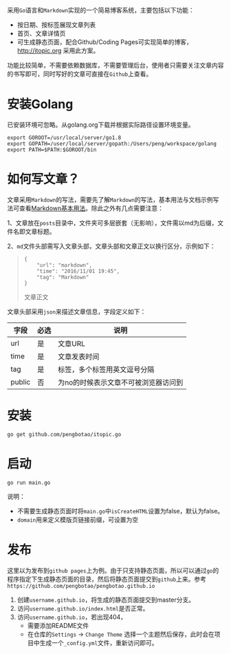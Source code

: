 采用`Go`语言和`Markdown`实现的一个简易博客系统，主要包括以下功能：

- 按日期、按标签展现文章列表
- 首页、文章详情页
- 可生成静态页面，配合Github/Coding Pages可实现简单的博客，http://itopic.org 采用此方案。

功能比较简单，不需要依赖数据库，不需要管理后台，使用者只需要关注文章内容的书写即可，同时写好的文章可直接在`Github`上查看。

# 安装Golang
已安装环境可忽略。从golang.org下载并根据实际路径设置环境变量。

```
export GOROOT=/usr/local/server/go1.8
export GOPATH=/user/local/server/gopath:/Users/peng/workspace/golang
export PATH=$PATH:$GOROOT/bin
```

# 如何写文章？
文章采用`Markdown`的写法，需要先了解`Markdown`的写法，基本用法与文档示例写法可查看[Markdown基本用法](/posts/Markdown基本用法.md)。除此之外有几点需要注意：

1、文章放在`posts`目录中，文件夹可多层嵌套（无影响），文件需以md为后缀，文件名即文章标题。

2、`md`文件头部需写入文章头部，文章头部和文章正文以换行区分，示例如下：

> ```
> {
>     "url": "markdown",
>     "time": "2016/11/01 19:45",
>     "tag": "Markdown"
> }
> ```
>
> 文章正文

文章头部采用`json`来描述文章信息，字段定义如下：

字段   | 必选 | 说明
---    | --- | ---
url    | 是  | 文章URL
time   | 是  |  文章发表时间
tag    | 是  | 标签，多个标签用英文逗号分隔
public | 否  | 为no的时候表示文章不可被浏览器访问到

# 安装
```
go get github.com/pengbotao/itopic.go
```

# 启动
```
go run main.go
```
说明：

- 不需要生成静态页面时将`main.go`中`isCreateHTML`设置为false，默认为false。
- `domain`用来定义模版页链接前缀，可设置为空

# 发布

这里以为发布到`github pages`上为例。由于只支持静态页面，所以可以通过`go`的程序指定下生成静态页面的目录，然后将静态页面提交到`github`上来。参考`https://github.com/pengbotao/pengbotao.github.io`

1. 创建`username.github.io`，将生成的静态页面提交到master分支。
2. 访问`username.github.io/index.html`是否正常。
3. 访问`username.github.io`，若出现404，
    - 需要添加README文件
    - 在仓库的`Settings` -> `Change Theme` 选择一个主题然后保存，此时会在项目中生成一个`_config.yml`文件，重新访问即可。